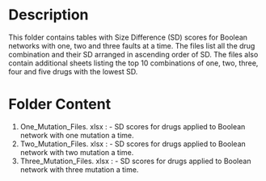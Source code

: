 # Description
This folder contains tables with Size Difference (SD) scores for Boolean networks with one, two and three faults at a time. 
The files list all the drug combination and their SD arranged in ascending order of SD. The files also contain additional sheets listing the
top 10 combinations of one, two, three, four and five drugs with the lowest SD.

# Folder Content
1. One_Mutation_Files. xlsx : -  SD scores for drugs applied to Boolean network with one mutation a time. 
2. Two_Mutation_Files. xlsx : -  SD scores for drugs applied to Boolean network with two mutation a time. 
3. Three_Mutation_Files. xlsx : -  SD scores for drugs applied to Boolean network with three mutation a time. 
